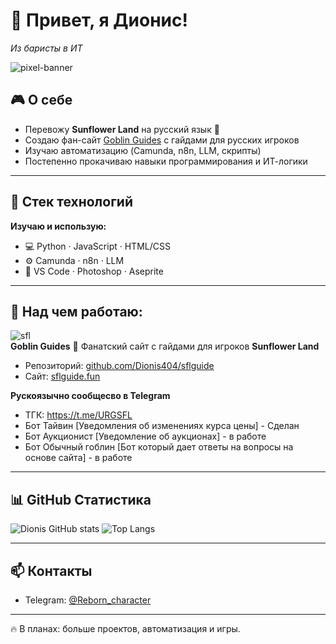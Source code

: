 # 👾 Привет, я Дионис!  
_Из баристы в ИТ_

![pixel-banner](https://i.ibb.co/1m0LmMc/pixel-banner.gif) <!-- сюда можно поставить свой пиксельный баннер -->

## 🎮 О себе
- Перевожу **Sunflower Land** на русский язык 🌻  
- Создаю фан-сайт [Goblin Guides](https://sflguide.fun/) с гайдами для русских игроков  
- Изучаю автоматизацию (Camunda, n8n, LLM, скрипты)  
- Постепенно прокачиваю навыки программирования и ИТ-логики  

---

## 🔧 Стек технологий
**Изучаю и использую:**  
- 💻 Python · JavaScript · HTML/CSS  
- ⚙️ Camunda · n8n · LLM  
- 🎨 VS Code · Photoshop · Aseprite  

---

## 🚀 Над чем работаю:
![sfl](https://sunflower-land.com/long_logo.png)  
**Goblin Guides**
📖 Фанатский сайт с гайдами для игроков **Sunflower Land**  
- Репозиторий: [github.com/Dionis404/sflguide](https://github.com/Dionis404/sflguide)  
- Сайт: [sflguide.fun](https://sflguide.fun/)

**Рускоязычно сообщесво в Telegram**
- ТГК: https://t.me/URGSFL
- Бот Тайвин [Уведомления об изменениях курса цены] - Сделан
- Бот Аукционист [Уведомление об аукционах] - в работе
- Бот Обычный гоблин [Бот который дает ответы на вопросы на основе сайта] - в работе
---

## 📊 GitHub Статистика
![Dionis GitHub stats](https://github-readme-stats.vercel.app/api?username=Dionis404&show_icons=true&theme=gruvbox)  ![Top Langs](https://github-readme-stats.vercel.app/api/top-langs/?username=Dionis404&layout=compact&theme=gruvbox)  

---

## 📫 Контакты
- Telegram: [@Reborn_character](https://t.me/Reborn_character)  

---

🔥 В планах: больше проектов, автоматизация и игры.  
